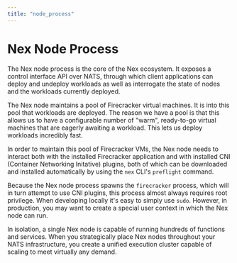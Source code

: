 ```yaml
---
title: "node_process"
---
```

# Nex Node Process
The Nex node process is the core of the Nex ecosystem. It exposes a control interface API over NATS, through which client applications can deploy and undeploy workloads as well as interrogate the state of nodes and the workloads currently deployed.

The Nex node maintains a pool of Firecracker virtual machines. It is into this pool that workloads are deployed. The reason we have a pool is that this allows us to have a configurable number of "warm", ready-to-go virtual machines that are eagerly awaiting a workload. This lets us deploy workloads incredibly fast.

In order to maintain this pool of Firecracker VMs, the Nex node needs to interact both with the installed Firecracker application and with installed CNI (Container Networking Initative) plugins, both of which can be downloaded and installed automatically by using the `nex` CLI's `preflight` command.

Because the Nex node process spawns the `firecracker` process, which will in turn attempt to use CNI plugins, this process almost always requires root privilege. When developing locally it's easy to simply use `sudo`. However, in production, you may want to create a special user context in which the Nex node can run.

In isolation, a single Nex node is capable of running hundreds of functions and services. When you strategically place Nex nodes throughout your NATS infrastructure, you create a unified execution cluster capable of scaling to meet virtually any demand.
